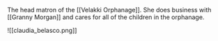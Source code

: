 The head matron of the [[Velakki Orphanage]]. She does business with [[Granny Morgan]] and cares for all of the children in the orphanage.

![[claudia_belasco.png]]